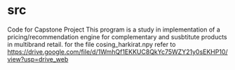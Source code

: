 # src
Code for Capstone Project
This program is a study in implementation of a pricing/recommendation engine for complementary and susbtitute products in multibrand retail.
for the file cosing_harkirat.npy refer to https://drive.google.com/file/d/1WmhQf1EKKUC8QkYc75WZY21y0sEKHP10/view?usp=drive_web
